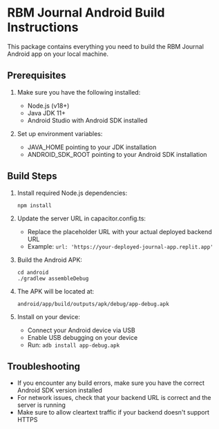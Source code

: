 # RBM Journal Android Build Instructions

This package contains everything you need to build the RBM Journal Android app on your local machine.

## Prerequisites

1. Make sure you have the following installed:
   - Node.js (v18+)
   - Java JDK 11+
   - Android Studio with Android SDK installed

2. Set up environment variables:
   - JAVA_HOME pointing to your JDK installation
   - ANDROID_SDK_ROOT pointing to your Android SDK installation

## Build Steps

1. Install required Node.js dependencies:
   ```
   npm install
   ```

2. Update the server URL in capacitor.config.ts:
   - Replace the placeholder URL with your actual deployed backend URL
   - Example: `url: 'https://your-deployed-journal-app.replit.app'`

3. Build the Android APK:
   ```
   cd android
   ./gradlew assembleDebug
   ```

4. The APK will be located at:
   ```
   android/app/build/outputs/apk/debug/app-debug.apk
   ```

5. Install on your device:
   - Connect your Android device via USB
   - Enable USB debugging on your device
   - Run: `adb install app-debug.apk`

## Troubleshooting

- If you encounter any build errors, make sure you have the correct Android SDK version installed
- For network issues, check that your backend URL is correct and the server is running
- Make sure to allow cleartext traffic if your backend doesn't support HTTPS

